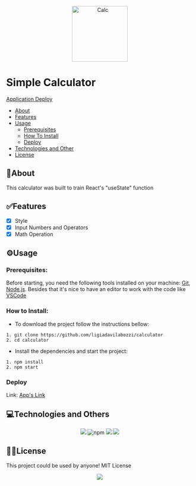 <p align="center">
<img alt="Calc" width="150px" src="https://cdn3d.iconscout.com/3d/free/thumb/ios-calculator-2978357-2476734.png" />
</p>

# Simple Calculator
<a href="https://calculator-pi-gules.vercel.app/"> Application Deploy </a>

- [About](#about) 
- [Features](#features) 
- [Usage](#usage)
  * [Prerequisites](#prerequisites)
  * [How To Install](#how-to-install)
  * [Deploy](#deploy)
- [Technologies and Other](#technologies-and-others)
- [License](#license)


## 📝**About**
This calculator was built to train React's "useState" function

## ✅**Features**
- [x] Style
- [x] Input Numbers and Operators
- [x] Math Operation

## ⚙️**Usage**
 ### Prerequisites:
Before starting, you need the following tools installed on your machine:
[Git](https://git-scm.com), [Node.js](https://nodejs.org/en/).
 Besides that it's nice to have an editor to work with the code like [VSCode](https://code.visualstudio.com/)
 
 ### How to Install: 
- To download the project follow the instructions bellow:

```
1. git clone https://github.com/ligiadavilabozzi/calculator
2. cd calculator
```

- Install the dependencies and start the project:

```
1. npm install
2. npm start
```

 ### Deploy
Link: 
<a href="https://calculator-pi-gules.vercel.app/"> App's Link </a>

## 💻**Technologies and Others**
<p align="center"> 
 <img src="https://img.shields.io/badge/nodeJs-v%2014.17.6-grenn"/>
 <img src="https://img.shields.io/badge/npm-v%206.14.15-blueviolet" alt="npm"/>
 <img src="https://img.shields.io/badge/react-v%2017.0.2-9cf"/>
 <img src="https://img.shields.io/badge/styled--components-v%205.3.3-ff69b4"/>
</p>
   

## ✍🏽**License**
This project could be used by anyone! MIT License
<p align="center">
<img src="https://img.shields.io/github/license/facebook/react">
</p>

